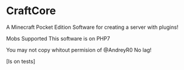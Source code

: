 # CraftCore
A Minecraft Pocket Edition Software for creating a server with plugins!

Mobs Supported
This software is on PHP7



You may not copy whitout permision of @AndreyR0
No lag!


[Is on tests]
